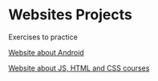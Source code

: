 # Websites Projects
Exercises to practice

<a href="https://felipevalory.github.io/Websites-Projects/Site_Android/index.html">Website about Android<a>

<a href="https://felipevalory.github.io/Websites-Projects/Site_cursos/index.html">Website about JS, HTML and CSS courses<a>

